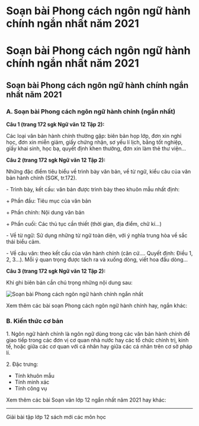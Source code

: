 # Soạn bài Phong cách ngôn ngữ hành chính ngắn nhất năm 2021

# Soạn bài Phong cách ngôn ngữ hành chính ngắn nhất năm 2021

## Soạn bài Phong cách ngôn ngữ hành chính ngắn nhất năm 2021

### **A. Soạn bài Phong cách ngôn ngữ hành chính (ngắn nhất)**

**Câu 1 (trang 172 sgk Ngữ văn 12 Tập 2):**

Các loại văn bản hành chính thường gặp: biên bản họp lớp, đơn xin nghỉ học, đơn xin miễn giảm, giấy chứng nhận, sơ yếu lí lịch, bằng tốt nghiệp, giấy khai sinh, học bạ, quyết định khen thưởng, đơn xin làm thẻ thư viện…

**Câu 2 (trang 172 sgk Ngữ văn 12 Tập 2):**

Những đặc điểm tiêu biểu về trình bày văn bản, về từ ngữ, kiểu câu của văn bản hành chính (SGK, tr.172).

\- Trình bày, kết cấu: văn bản được trình bày theo khuôn mẫu nhất định:

\+ Phần đầu: Tiêu mục của văn bản

\+ Phần chính: Nội dung văn bản

\+ Phần cuối: Các thủ tục cần thiết (thời gian, địa điểm, chữ kí...)

\- Về từ ngữ: Sử dụng những từ ngữ toàn diện, với ý nghĩa trung hòa về sắc thái biểu cảm.

\- Về câu văn: theo kết cấu của văn hành chính (căn cứ.... Quyết định: Điều 1, 2, 3...). Mỗi ý quan trọng được tách ra và xuống dòng, viết hoa đầu dòng...

**Câu 3 (trang 172 sgk Ngữ văn 12 Tập 2):**

Khi ghi biên bản cần chú trọng những nội dung sau:

![Soạn bài Phong cách ngôn ngữ hành chính ngắn nhất](https://vietjack.com/soan-bai-lop-12/images/phong-cach-ngon-ngu-hanh-chinh-1.PNG)

Xem thêm các bài soạn Phong cách ngôn ngữ hành chính hay, ngắn khác:

### **B. Kiến thức cơ bản**

1\. Ngôn ngữ hành chính là ngôn ngữ dùng trong các văn bản hành chính để giao tiếp trong các đơn vị cơ quan nhà nước hay các tổ chức chính trị, kinh tế, hoặc giữa các cơ quan với cá nhân hay giữa các cá nhân trên cơ sở pháp lí.

2\. Đặc trưng:

  * Tính khuôn mẫu
  * Tính minh xác
  * Tính công vụ



Xem thêm các bài Soạn văn lớp 12 ngắn nhất năm 2021 hay khác:

* * *

Giải bài tập lớp 12 sách mới các môn học
